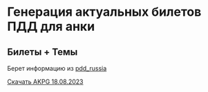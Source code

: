# Генерация актуальных билетов ПДД для анки
## Билеты + Темы

Берет информацию из [pdd_russia](https://github.com/etspring/pdd_russia/tree/master)

[Скачать AKPG 18.08.2023]()